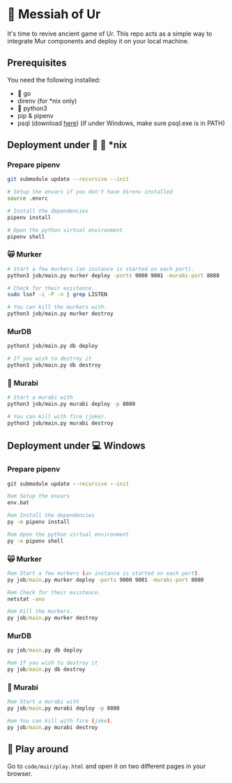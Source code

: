 # :european_castle: Messiah of Ur

It's time to revive ancient game of Ur. This repo acts as a simple way to integrate Mur components and deploy it on your local machine.

## Prerequisites

You need the following installed:

- :mouse2: go
- direnv (for *nix only)
- :snake: python3
- pip & pipenv
- psql (download [here](https://www.enterprisedb.com/download-postgresql-binaries?fbclid=IwAR3XSzTmFPKzGJiugdcBm77dZ3yHjVqjfZYkclWb1ulNMvxClWE-Eyxxv5s)) (if under Windows, make sure psql.exe is in PATH)

## Deployment under :penguin: :apple: *nix

### Prepare pipenv

```bash
git submodule update --recursive --init

# Setup the envars if you don't have direnv installed
source .envrc

# Install the dependencies
pipenv install

# Open the python virtual environment
pipenv shell
```

### :scream_cat: Murker

```bash
# Start a few murkers (an instance is started on each port).
python3 job/main.py murker deploy -ports 9000 9001 -murabi-port 8080

# Check for their existence.
sudo lsof -i -P -n | grep LISTEN

# You can kill the murkers with.
python3 job/main.py murker destroy
```

### MurDB

```bash
python3 job/main.py db deploy

# If you wish to destroy it
python3 job/main.py db destroy
```

### :dragon_face: Murabi

```bash
# Start a murabi with
python3 job/main.py murabi deploy -p 8080

# You can kill with fire (joke).
python3 job/main.py murabi destroy
```

## Deployment under :computer: Windows

### Prepare pipenv

```bat
git submodule update --recursive --init

Rem Setup the envars
env.bat

Rem Install the dependencies
py -m pipenv install

Rem Open the python virtual environment
py -m pipenv shell
```

### :scream_cat: Murker

```bat
Rem Start a few murkers (an instance is started on each port).
py job/main.py murker deploy -ports 9000 9001 -murabi-port 8080

Rem Check for their existence.
netstat -ano

Rem Kill the murkers.
py job/main.py murker destroy
```

### MurDB

```bat
py job/main.py db deploy

Rem If you wish to destroy it
py job/main.py db destroy
```


### :dragon_face: Murabi

```bat
Rem Start a murabi with
py job/main.py murabi deploy -p 8080

Rem You can kill with fire (joke).
py job/main.py murabi destroy
```

## :game_die: Play around

Go to `code/muir/play.html` and open it on two different pages in your browser.
